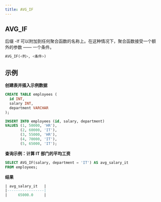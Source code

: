 ```yaml
---
title: AVG_IF
---
```


## AVG_IF

后缀 -If 可以附加到任何聚合函数的名称上。在这种情况下，聚合函数接受一个额外的参数 —— 一个条件。

```sql
AVG_IF(<列>, <条件>)
```

## 示例

**创建表并插入示例数据**
```sql
CREATE TABLE employees (
  id INT,
  salary INT,
  department VARCHAR
);

INSERT INTO employees (id, salary, department)
VALUES (1, 50000, 'HR'),
       (2, 60000, 'IT'),
       (3, 55000, 'HR'),
       (4, 70000, 'IT'),
       (5, 65000, 'IT');
```

**查询示例：计算 IT 部门的平均工资**

```sql
SELECT AVG_IF(salary, department = 'IT') AS avg_salary_it
FROM employees;
```

**结果**
```sql
| avg_salary_it   |
|-----------------|
|     65000.0     |
```